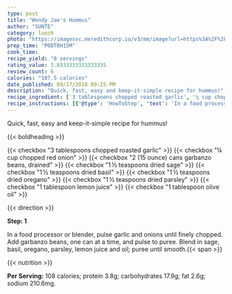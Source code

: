 ```yaml
---
type: post
title: "Wendy Jae's Hummus"
author: "SUNTE"
category: lunch
photo: "https://imagesvc.meredithcorp.io/v3/mm/image?url=https%3A%2F%2Fimages.media-allrecipes.com%2Fuserphotos%2F672679.jpg"
prep_time: "P0DT0H15M"
cook_time: 
recipe_yield: "8 servings"
rating_value: 3.8333333333333335
review_count: 6
calories: "107.5 calories"
date_published: 09/17/2018 09:25 PM
description: "Quick, fast, easy and keep-it-simple recipe for hummus!"
recipe_ingredient: ['3 tablespoons chopped roasted garlic', '¼ cup chopped red onion', '2 (15 ounce) cans garbanzo beans, drained', '1\u2009½ teaspoons dried sage', '1\u2009½ teaspoons dried basil', '1\u2009½ teaspoons dried oregano', '1\u2009½ teaspoons dried parsley', '1 tablespoon lemon juice', '1 tablespoon olive oil']
recipe_instructions: [{'@type': 'HowToStep', 'text': 'In a food processor or blender, pulse garlic and onions until finely chopped.  Add garbanzo beans, one can at a time, and pulse to puree.  Blend in sage, basil, oregano, parsley, lemon juice and oil; puree until smooth.\n'}]
---
```


Quick, fast, easy and keep-it-simple recipe for hummus! 

{{< boldheading >}}

{{< checkbox "3 tablespoons chopped roasted garlic" >}}
{{< checkbox "¼ cup chopped red onion" >}}
{{< checkbox "2 (15 ounce) cans garbanzo beans, drained" >}}
{{< checkbox "1 ½ teaspoons dried sage" >}}
{{< checkbox "1 ½ teaspoons dried basil" >}}
{{< checkbox "1 ½ teaspoons dried oregano" >}}
{{< checkbox "1 ½ teaspoons dried parsley" >}}
{{< checkbox "1 tablespoon lemon juice" >}}
{{< checkbox "1 tablespoon olive oil" >}}


{{< direction >}}

**Step: 1**

In a food processor or blender, pulse garlic and onions until finely chopped.  Add garbanzo beans, one can at a time, and pulse to puree.  Blend in sage, basil, oregano, parsley, lemon juice and oil; puree until smooth.{{< span >}}

{{< nutrition >}}

**Per Serving:** 108 calories; protein 3.8g; carbohydrates 17.9g; fat 2.6g; sodium 210.6mg.